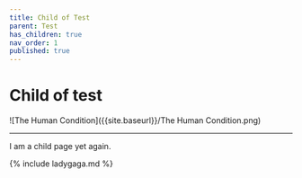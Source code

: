```yaml
---
title: Child of Test
parent: Test
has_children: true
nav_order: 1
published: true
---
```

# Child of test

![The Human Condition]({{site.baseurl}}/The Human Condition.png)


---
I am a child page yet again.

{% include ladygaga.md %}
